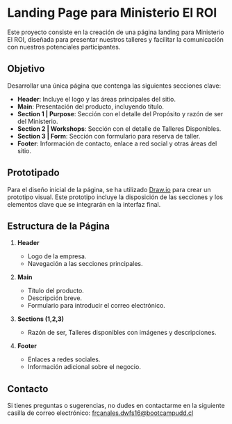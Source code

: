 # Landing Page para Ministerio El ROI

Este proyecto consiste en la creación de una página landing para Ministerio El ROI, diseñada para presentar nuestros talleres y facilitar la comunicación con nuestros potenciales participantes.

## Objetivo

Desarrollar una única página que contenga las siguientes secciones clave:

- **Header**: Incluye el logo y las áreas principales del sitio.
- **Main**: Presentación del producto, incluyendo título.
- **Section 1 | Purpose**: Sección con el detalle del Propósito y razón de ser del Ministerio.
- **Section 2 | Workshops**: Sección con el detalle de Talleres Disponibles.
- **Section 3 | Form**: Sección con formulario para reserva de taller.
- **Footer**: Información de contacto, enlace a red social y otras áreas del sitio.

## Prototipado

Para el diseño inicial de la página, se ha utilizado [Draw.io](https://draw.io) para crear un prototipo visual. Este prototipo incluye la disposición de las secciones y los elementos clave que se integrarán en la interfaz final.

## Estructura de la Página

1. **Header**
   - Logo de la empresa.
   - Navegación a las secciones principales.

2. **Main**
   - Título del producto.
   - Descripción breve.
   - Formulario para introducir el correo electrónico.

3. **Sections (1,2,3)**
   - Razón de ser, Talleres disponibles con imágenes y descripciones.

4. **Footer**
   - Enlaces a redes sociales.
   - Información adicional sobre el negocio.

## Contacto

Si tienes preguntas o sugerencias, no dudes en contactarme en la siguiente casilla de correo electrónico: frcanales.dwfs16@bootcampudd.cl